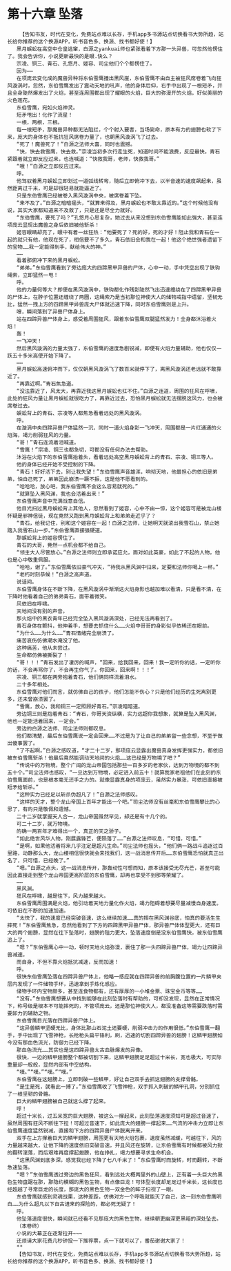 # 第十六章 坠落
        【告知书友，时代在变化，免费站点难以长存，手机app多书源站点切换看书大势所趋，站长给你推荐的这个换源APP，听书音色多、换源、找书都好使！】
       黑月蜈蚣在高空中仓皇逃窜，白源之yankuai师也紧张看着下方那一头异兽，可忽然他愣住了。我会告诉你，小说更新最快的是眼.快么？
       宗凌、铜三、青石、孔悠月、姬容、司尘他们个个都愣住了。
       因为——
       在项庞云变化成的魔兽异种将东伯雪鹰撞出黑风崖，东伯雪鹰不由自主被狂风席卷着飞向狂风漩涡时，忽然，东伯雪鹰发出了震动天地的吼声，他的身体后仰，右手中出现了一根短矛，并且全身陡然爆发出了火焰，甚至连周围都出现了耀眼的火焰，巨大的弥漫开的火焰，好似美丽的火色莲花。
       东伯雪鹰，宛如火焰神灵。
       短矛甩出！化作了流星！
       一根，两根，三根。
       每一根短矛，那魔兽异种都无法阻拦，个个射入要害，当场毙命，原本有力的翅膀也软了下来，庞大的身体也不抵抗狂风席卷力量了，也朝黑风漩涡飞了过去。
       “死了！魔兽死了！”白源之法师大喜，同时也震撼。
       “快，快去救雪鹰，快去救。”宗凌当初多次行走生死，知道时间不能浪费，反应最快。青石紧跟着就立即反应过来，也连喊道：“快救我哥，老师，快救我哥。”
       “哦！”白源之立即反应过来。
       呼。
       他驾驭着黑月蜈蚣立即划过一道弧线转弯，随后立即俯冲下去，以半音速的速度飙起来，虽然距离过千米，可是却很轻易就能逼近了。
       只是东伯雪鹰已经被卷入黑风漩涡中央，被席卷着下坠。
       “来不及了。”白源之暗暗摇头，“就算来得及，黑月蜈蚣也不敢太靠近的。”这个时候他没有说，其实大家都知道来不及救了，只是还是尽全力就好。
       “东伯雪鹰，要死了吗？”孔悠月心思复杂，她过去从来没想到东伯雪鹰能如此强大，甚至连项庞云显现出魔兽之身后依旧被他斩杀！
       姬容眼睛却亮了，眼中有着一丝狂热：“他要死了？死的好，死的才好！阻止我和青石在一起的就只有他，他现在死了，相信要不了多久，青石依旧会和我在一起！他这个绝世强者遗留下的宝物……我一定能得到手，献给伟大的神。”
       ……
       看着那俯冲下来的黑月蜈蚣。
       “弟弟。”东伯雪鹰看到了旁边庞大的四蹄黑甲异兽的尸体，心中一动，手中凭空出现了铁钩绳索，立即猛然一甩！
       呼。
       他的力量何等大？即便在黑风漩涡中，铁钩都化作残影陡然飞出迅速缠绕在了四蹄黑甲异兽的尸体上，在脖子位置还缠绕了两圈，这绳索乃是当初那位神使大人的储物戒指中遗留，坚韧无比，猛然一拽上方的四蹄黑甲异兽庞大尸体就迅速下降，同时东伯雪鹰则是上升。
       嗖，瞬间落到了异兽尸体身上。
       站在四蹄异兽尸体身上，感受着周围狂风，跟着东伯雪鹰双腿猛然发力！全身都沐浴着火焰！
       轰！
       一飞冲天！
       然后黑风漩涡的力量太强了，东伯雪鹰的速度急剧锐减，即便有火焰力量辅助，他也仅仅一跃五十多米高便开始下降了。
       ……
       黑月蜈蚣高速俯冲而下，仅仅朝黑风漩涡飞了数百米就停下了，离黑风漩涡还老远就不敢靠近了。
       “再靠近啊。”青石焦急道。
       “没法靠近了，风太大，再靠近我这黑月蜈蚣也扛不住。”白源之连道，周围的狂风在呼啸，此处的狂风力量让黑月蜈蚣就很吃力了，再靠近过去，恐怕黑月蜈蚣就无法摆脱这风力，也会被席卷过去。
       蜈蚣背上的青石、宗凌等人都焦急看着远处的黑风漩涡。
       呼。
       在漩涡中央四蹄异兽尸体猛然一沉，同时一道火焰身影一飞冲天，周围都是一片红通通的火焰海，竭力削弱狂风的力量。
       “哥！”青石连流着泪喊道。
       “雪鹰！”宗凌、铜三也都急切，可都没有任何办法去帮助。
       沐浴在火焰下的东伯雪鹰抬着头，看着远处高空黑月蜈蚣背上的青石、宗凌、铜三等人。
       他的身体已经开始不受控制的下降。
       “青石！好好活下去，别让我失望！”东伯雪鹰声音雄浑，响彻天地，他最担心的依旧是弟弟，怕自己死了，弟弟因此崩溃一蹶不振，这是他不愿看到的。
       “哈哈哈，放心吧，我东伯雪鹰不会这么容易就死的。”
       “就算坠入黑风渊，我也会活着出来！”
       东伯雪鹰声音中充满战意自信。
       他目光扫过黑月蜈蚣背上其他人，忽然看到了姬容，心中不由一惊，这个姬容可是被龙山楼怀疑是邪神信徒，现在竟然又跑到黑月蜈蚣背上和弟弟走近乎了？
       “青石，给我记住，别和这个姬容在一起！白源之法师，让她明天就滚出我雪石山，禁止她踏入我雪石山一步。”东伯雪鹰直接强硬道。
       那蜈蚣背上的姬容愣住了。
       青石的大哥，竟然一点机会都不给自己。
       “领主大人尽管放心。”白源之法师则立即承诺应允，面对如此英豪，如此了不起的人物，他也是心中敬重佩服。
       “哈哈，谢了。”东伯雪鹰依旧豪气冲天，“待我从黑风渊中归来，定要和法师你喝上一杯。”
       “老朽时刻恭候！”白源之高声道。
       说话间。
       东伯雪鹰身体在不断下降，在黑风漩涡中渐渐这火焰身影也越加难以看清，只是看不清，在下降时他看着自己的弟弟青石，面带着微笑。
       风依旧在呼啸。
       天地间没有别的声音。
       那火焰中的黑衣青年已经完全坠入黑风漩涡深处，已经无法再看到了。
       青石身体在颤抖，他伸着手，想要去抓住什么……火焰中哥哥的身影似乎依稀还在眼前。
       “为什么……为什么……”青石情绪完全崩溃了。
       痛苦哀伤仿佛潮水淹没了他。
       这种痛苦，他从未尝过。
       生命都仿佛被撕裂了！
       “哥！！！”青石发出了凄厉的喊声，“回来，给我回来，回来！我一定听你的话，一定听你的话，不会再骂你了，不会再生你气了。你回来，回来啊！！！”
       宗凌、铜三都在两旁抱着青石，他们俩同样流着泪水。
       二十多年相处。
       东伯雪鹰对他们而言，就仿佛自己的孩子，他们怎能不伤心？只是他们经历的生死离别更多，还未曾崩溃罢了。
       “雪鹰，放心，我和铜三一定照顾好青石。”宗凌暗暗道。
       旁边铜三则是抱着青石：“青石，你哥天资纵横，实力远超你我想象，就算是坠入黑风渊，他也一定能活着回来，一定会。”
       旁边的白源之法师、司尘法师则都叹息。
       他们都清楚，最后东伯雪鹰说一定会回来……不过是为了让自己的弟弟留一些念想，不至于做出傻事罢了。
       “了不起啊。”白源之感叹道，“才二十二岁，那项庞云显露出魔兽真身发挥更强实力，都依旧被东伯雪鹰斩杀！他最后竟然能调动天地间的火焰……这已经是万物境了吧？”
       “传说中的万物境，整个广阔的龙山帝国包括那些一百多岁的老家伙，达到万物境的都不到五十个。”司尘法师也感叹，“一旦达到万物境，必定进入前五十！就算我家老祖他们在此刻的东伯雪鹰面前，也是根本毫无还手之力的。就像显露真身的项庞云，虽然实力暴涨，可依旧直接被短矛给斩杀。”
       “这种实力已经足以斩杀伪超凡了！”白源之法师感叹。
       “这样的天才，整个龙山帝国上百年才能出一个吧。”司尘法师没有丝毫和东伯雪鹰攀比的心思了，有的只是敬佩和遗憾。
       二十二岁就掌握天人合一，龙山帝国虽然罕见，却还是有十几个的。
       可二十二岁，就万物境。
       的确一两百年才难得出一个，真正的天之骄子。
       “如此绝世风华人物，刚展露锋芒，便陨落了……”白源之法师叹息，“可惜，可惜。”
       “是啊，如果他活着将来几乎注定是超凡生命。”司尘法师也摇头，“他们俩一路战斗追逐过百里路，动静那么大，龙山楼相信很快就会来找我们，这一战消息传开后……东伯雪鹰恐怕就真正出名了，只可惜，已经晚了。”
       “嗯。”白源之点头，这一战消息传开，那轰动性可想而知，原本该接受无尽光芒，甚至可能因此直接走到整个龙山帝国更高阶层的东伯雪鹰，却再也享受不到那等荣耀了。
       ……
       黑风渊。
       狂风在呼啸，越是往下，风力越来越大。
       东伯雪鹰周围满是火焰，他引动着天地力量化作火焰，竭力阻碍着想要尽量减慢自身速度。可依旧在不断的加速加速。
       “太快了，我的速度已经突破音速，这么继续加速……真的摔在黑风渊谷底，怕真的要活生生摔死！”东伯雪鹰焦急，忽然他看到了下方的四蹄黑甲异兽尸体，那异兽尸体体型更大，还有巨大的两个翅膀，显然在往下坠落时，翅膀的阻力更大，坠落速度倒是没东伯雪鹰快，被东伯雪鹰追上了。
       “嗯？”东伯雪鹰心中一动，顿时天地火焰弥漫，裹住了那一头四蹄异兽尸体，竭力让四蹄异兽减速。
       而自身，不但不靠火焰抵抗减速，反而加速！
       呼。
       很快东伯雪鹰坠落在四蹄异兽尸体上，他略一感应就在四蹄异兽的前胸腹位置的一片鳞甲夹层内发现了一件储物手环，迅速拿到手炼化感应。
       储物手环内宝物颇多，甚至连食物都有，还有厚厚的一小堆金票、珠宝金币等等……
       “没有。”东伯雪鹰想要从中找到能够在此刻坠落时有帮助的，可却没发现，显然在正常情况下，称号级是根本不可能摔死的，不管项庞云，还是那位神使大人，都没准备这等需要跌落时需要卸力的辅助之物。
       东伯雪鹰目光落在四蹄异兽尸体上。
       “这异兽鳞甲坚硬无比，身体比那山石泥土还要硬，削弱冲击力的作用很低。”东伯雪鹰一翻手，手中出现了飞雪神枪，长枪枪头扁平锋利，刷，迅速的切割四蹄异兽的翅膀！这鳞甲翅膀如今没有那血色流光，防御力已经下降。
       那血色流光……其实也是这四蹄异兽太古血脉爆发的异像。
       很快，一边的鳞甲翅膀整个都被切割下来，这鳞甲翅膀足足超过十米长，宽也极大，可实际重量却一般般，显然内部有中空结构。
       “噗。”“噗。”“噗。”“噗。”
       东伯雪鹰在这翅膀上，立即刺破一些鳞甲，好让自己双手去抓这翅膀的支撑骨骼。
       “是生是死，就看此一搏了。”东伯雪鹰收了飞雪神枪，双手抓入刺破的鳞甲孔洞，分别抓住了一根坚韧的骨骼。
       巨大的鳞甲翅膀被自己就这么撑了起来。
       呼！
       超过十米长，过五米宽的巨大翅膀，被这么一撑起来，此刻坠落速度须知可是超过音速了，虽然周围有狂风不断往下拉！可超过音速下，如此庞大的翅膀一撑起来……气流的冲击力立即让东伯雪鹰速度猛然锐减，直接和下方的四蹄异兽尸体脱离开来。
       双手在上方撑着巨大的鳞甲翅膀，周围更有天地火焰包裹，速度虽然减缓，可越往下，风的力量越来越大，让他下降的速度依旧突破音速，并且风还在旋转，让东伯雪鹰有时候都被风力掀的翻转滚落，而后艰难再度撑起翅膀，他在挣扎，竭力想要寻求生命机会。
       “这黑风渊到底多深，感觉我已经下降了七八千米了！”东伯雪鹰时而旋转，时而翻转，不断急速坠落。
       “嗯？”东伯雪鹰透过旁边的黑色狂风，看到远处大概两里外的山壁上，正有着一头巨大的黑色生物盘踞在那，那隐约模糊的黑色生物，有点像巨龙！可体型长度却足足过千米长，这长度已经超越了寻常巨龙的长度，那庞大的黑色生物一双金色的眸子扫视了一眼。
       东伯雪鹰就感到灵魂战栗，这种差距，仿佛对方一个呼吸就能灭了自己，这一刻东伯雪鹰明白……为什么超凡以下自古进来的探险的，都必死无疑了！
       呼。
       他坠落速度很快，瞬间就已经看不见那庞大的黑色生物，继续朝更幽深更黑暗的深处坠去。
       （本卷终）
       小说的大幕正在逐渐拉开~~~
       还烦请大家花费几秒钟投一下推荐票，点一下就可以了，番茄谢谢大家了！
       **
       【告知书友，时代在变化，免费站点难以长存，手机app多书源站点切换看书大势所趋，站长给你推荐的这个换源APP，听书音色多、换源、找书都好使！】